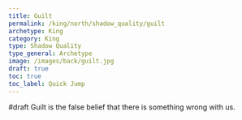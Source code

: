 ```yaml
---
title: Guilt
permalink: /king/north/shadow_quality/guilt
archetype: King
category: King
type: Shadow Quality
type_general: Archetype
image: /images/back/guilt.jpg
draft: true
toc: true
toc_label: Quick Jump
---
```

#draft Guilt is the false belief that there is something wrong with us. 
